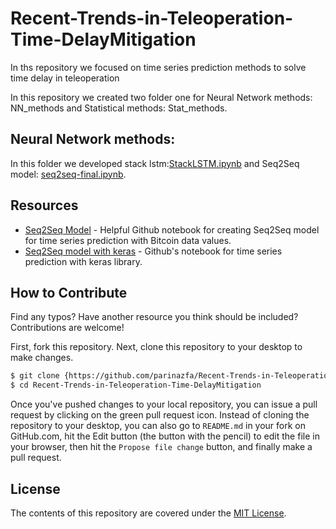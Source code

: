 # Recent-Trends-in-Teleoperation-Time-DelayMitigation
In ths repository we focused on time series prediction methods to solve time delay in teleoperation

In this repository we created two folder one for Neural Network methods: NN_methods and Statistical methods: Stat_methods. 

## Neural Network methods:

In this folder we developed stack lstm:[StackLSTM.ipynb](StackLSTM.ipynb)
and Seq2Seq model: [seq2seq-final.ipynb](seq2seq-final.ipynb). 


## Resources

* [Seq2Seq Model](https://github.com/guillaume-chevalier/seq2seq-signal-prediction) - Helpful Github notebook for creating Seq2Seq model for time series prediction with Bitcoin data values.
* [Seq2Seq model with keras](https://github.com/LukeTonin/keras-seq-2-seq-signal-prediction) - Github's notebook for time series prediction with keras library.


## How to Contribute

Find any typos? Have another resource you think should be included? Contributions are welcome!

First, fork this repository.
Next, clone this repository to your desktop to make changes.

```sh
$ git clone {https://github.com/parinazfa/Recent-Trends-in-Teleoperation-Time-DelayMitigation.git}
$ cd Recent-Trends-in-Teleoperation-Time-DelayMitigation
```

Once you've pushed changes to your local repository, you can issue a pull request by clicking on the green pull request icon.
Instead of cloning the repository to your desktop, you can also go to `README.md` in your fork on GitHub.com, hit the Edit button (the button with the pencil) to edit the file in your browser, then hit the `Propose file change` button, and finally make a pull request. 

## License

The contents of this repository are covered under the [MIT License](LICENSE).
